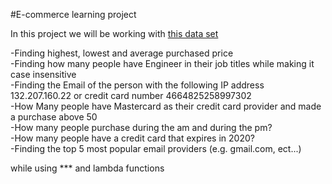 #E-commerce learning project

In this project we will be working with [this data set](https://www.kaggle.com/datasets/utkarsharya/ecommerce-purchases)  





-Finding highest, lowest and average purchased price  
-Finding how many people have Engineer in their job titles while making it case insensitive  
-Finding the Email of the person with the following IP address 132.207.160.22 or credit card number 4664825258997302  
-How Many people have Mastercard as their credit card provider and made a purchase above 50  
-How many people purchase during the am and during the pm?  
-How many people have a credit card that expires in 2020?   
-Finding the top 5 most popular email providers (e.g. gmail.com, ect...)  

while using *** and lambda functions

